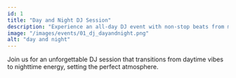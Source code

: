 ```yaml
---
id: 1
title: "Day and Night DJ Session"
description: "Experience an all-day DJ event with non-stop beats from morning till night."
image: "/images/events/01_dj_dayandnight.png"
alt: "day and night"
---
```


Join us for an unforgettable DJ session that transitions from daytime vibes to nighttime energy, setting the perfect atmosphere.
